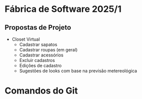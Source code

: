 # Fábrica de Software 2025/1

## Propostas de Projeto

- Closet Virtual
  - Cadastrar sapatos
  - Cadastrar roupas (em geral)
  - Cadastrar acessórios
  - Excluir cadastros
  - Edições de cadastro
  - Sugestões de looks com base na previsão metereológica
 

# Comandos do Git 

